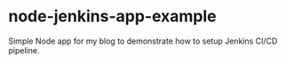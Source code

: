 # node-jenkins-app-example
Simple Node app for my blog to demonstrate how to setup Jenkins CI/CD pipeline.
